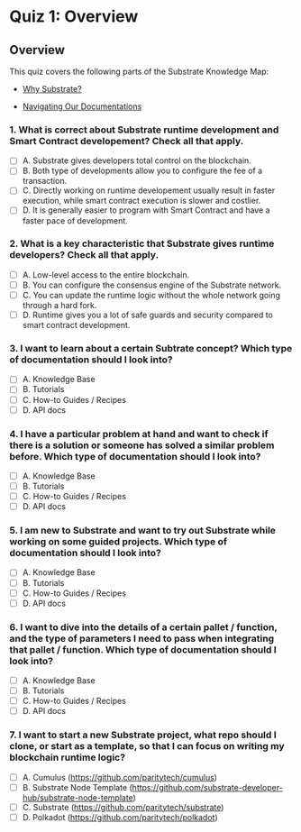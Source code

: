 # Quiz 1: Overview

## Overview

This quiz covers the following parts of the Substrate Knowledge Map:

- [Why Substrate?](../../knowledge-map#why-substrate-substrate-blockchain-vs-smart-contract/) 

- [Navigating Our Documentations](../../knowledge-map#navigating-our-documentations/)

### 1. What is correct about Substrate runtime development and Smart Contract developement? Check all that apply.

- [ ] A. Substrate gives developers total control on the blockchain.
- [ ] B. Both type of developments allow you to configure the fee of a transaction.
- [ ] C. Directly working on runtime developement usually result in faster execution, while smart contract execution is slower and costlier.
- [ ] D. It is generally easier to program with Smart Contract and have a faster pace of development.

### 2. What is a key characteristic that Substrate gives runtime developers? Check all that apply.

- [ ] A. Low-level access to the entire blockchain.
- [ ] B. You can configure the consensus engine of the Substrate network.
- [ ] C. You can update the runtime logic without the whole network going through a hard fork.
- [ ] D. Runtime gives you a lot of safe guards and security compared to smart contract development.

### 3. I want to learn about a certain Subtrate concept? Which type of documentation should I look into?

- [ ] A. Knowledge Base
- [ ] B. Tutorials
- [ ] C. How-to Guides / Recipes
- [ ] D. API docs

### 4. I have a particular problem at hand and want to check if there is a solution or someone has solved a similar problem before. Which type of documentation should I look into?

- [ ] A. Knowledge Base
- [ ] B. Tutorials
- [ ] C. How-to Guides / Recipes
- [ ] D. API docs

### 5. I am new to Substrate and want to try out Substrate while working on some guided projects. Which type of documentation should I look into?

- [ ] A. Knowledge Base
- [ ] B. Tutorials
- [ ] C. How-to Guides / Recipes
- [ ] D. API docs

### 6. I want to dive into the details of a certain pallet / function, and the type of parameters I need to pass when integrating that pallet / function. Which type of documentation should I look into?

- [ ] A. Knowledge Base
- [ ] B. Tutorials
- [ ] C. How-to Guides / Recipes
- [ ] D. API docs

### 7. I want to start a new Substrate project, what repo should I clone, or start as a template, so that I can focus on writing my blockchain runtime logic?

- [ ] A. Cumulus (https://github.com/paritytech/cumulus)
- [ ] B. Substrate Node Template (https://github.com/substrate-developer-hub/substrate-node-template)
- [ ] C. Substrate (https://github.com/paritytech/substrate)
- [ ] D. Polkadot (https://github.com/paritytech/polkadot)
